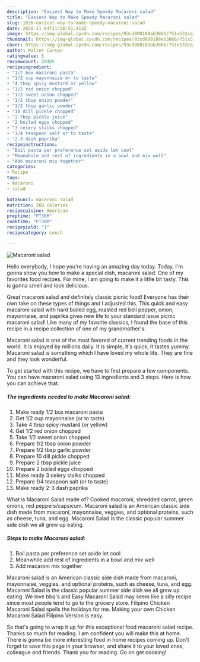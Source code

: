 ```yaml
---
description: "Easiest Way to Make Speedy Macaroni salad"
title: "Easiest Way to Make Speedy Macaroni salad"
slug: 1036-easiest-way-to-make-speedy-macaroni-salad
date: 2020-11-04T21:58:51.413Z
image: https://img-global.cpcdn.com/recipes/93cd808189ab3866/751x532cq70/macaroni-salad-recipe-main-photo.jpg
thumbnail: https://img-global.cpcdn.com/recipes/93cd808189ab3866/751x532cq70/macaroni-salad-recipe-main-photo.jpg
cover: https://img-global.cpcdn.com/recipes/93cd808189ab3866/751x532cq70/macaroni-salad-recipe-main-photo.jpg
author: Walter Carson
ratingvalue: 5
reviewcount: 20405
recipeingredient:
- "1/2 box macaroni pasta"
- "1/2 cup mayonnaise or to taste"
- "4 tbsp spicy mustard or yellow"
- "1/2 red onion chopped"
- "1/2 sweet onion chopped"
- "1/2 tbsp onion powder"
- "1/2 tbsp garlic powder"
- "10 dill pickle chopped"
- "2 tbsp pickle juice"
- "2 boiled eggs chopped"
- "3 celery stalks chopped"
- "1/4 teaspoon salt or to taste"
- "2-3 dash paprika"
recipeinstructions:
- "Boil pasta per preference set aside let cool"
- "Meanwhile add rest of ingredients in a bowl and mix well"
- "Add macaroni mix together"
categories:
- Recipe
tags:
- macaroni
- salad

katakunci: macaroni salad 
nutrition: 269 calories
recipecuisine: American
preptime: "PT36M"
cooktime: "PT38M"
recipeyield: "1"
recipecategory: Lunch

---
```



![Macaroni salad](https://img-global.cpcdn.com/recipes/93cd808189ab3866/751x532cq70/macaroni-salad-recipe-main-photo.jpg)

Hello everybody, I hope you're having an amazing day today. Today, I'm gonna show you how to make a special dish, macaroni salad. One of my favorites food recipes. For mine, I am going to make it a little bit tasty. This is gonna smell and look delicious.

Great macaroni salad and definitely classic picnic food! Everyone has their own take on these types of things and I adjusted this. This quick and easy macaroni salad with hard boiled egg, roasted red bell pepper, onion, mayonnaise, and paprika gives new life to your standard issue picnic macaroni salad! Like many of my favorite classics, I found the base of this recipe in a recipe collection of one of my grandmother&#39;s.

Macaroni salad is one of the most favored of current trending foods in the world. It is enjoyed by millions daily. It is simple, it's quick, it tastes yummy. Macaroni salad is something which I have loved my whole life. They are fine and they look wonderful.


To get started with this recipe, we have to first prepare a few components. You can have macaroni salad using 13 ingredients and 3 steps. Here is how you can achieve that.

<!--inarticleads1-->

##### The ingredients needed to make Macaroni salad:

1. Make ready 1/2 box macaroni pasta
1. Get 1/2 cup mayonnaise (or to taste)
1. Take 4 tbsp spicy mustard (or yellow)
1. Get 1/2 red onion chopped
1. Take 1/2 sweet onion chopped
1. Prepare 1/2 tbsp onion powder
1. Prepare 1/2 tbsp garlic powder
1. Prepare 10 dill pickle chopped
1. Prepare 2 tbsp pickle juice
1. Prepare 2 boiled eggs chopped
1. Make ready 3 celery stalks chopped
1. Prepare 1/4 teaspoon salt (or to taste)
1. Make ready 2-3 dash paprika


What is Macaroni Salad made of? Cooked macaroni, shredded carrot, green onions, red peppers/capsicum. Macaroni salad is an American classic side dish made from macaroni, mayonnaise, veggies, and optional proteins, such as cheese, tuna, and egg. Macaroni Salad is the classic popular summer side dish we all grew up eating. 

<!--inarticleads2-->

##### Steps to make Macaroni salad:

1. Boil pasta per preference set aside let cool
1. Meanwhile add rest of ingredients in a bowl and mix well
1. Add macaroni mix together


Macaroni salad is an American classic side dish made from macaroni, mayonnaise, veggies, and optional proteins, such as cheese, tuna, and egg. Macaroni Salad is the classic popular summer side dish we all grew up eating. We love bbq&#39;s and Easy Macaroni Salad may seem like a silly recipe since most people tend to go to the grocery store. Filipino Chicken Macaroni Salad spells the holidays for me. Making your own Chicken Macaroni Salad Filipino Version is easy. 

So that's going to wrap it up for this exceptional food macaroni salad recipe. Thanks so much for reading. I am confident you will make this at home. There is gonna be more interesting food in home recipes coming up. Don't forget to save this page in your browser, and share it to your loved ones, colleague and friends. Thank you for reading. Go on get cooking!
